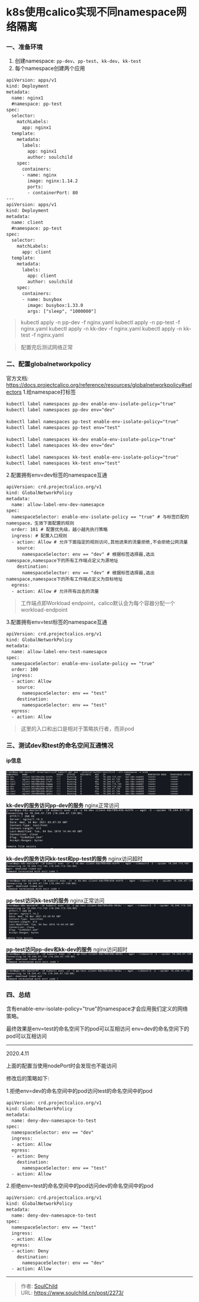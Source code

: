 # k8s使用calico实现不同namespace网络隔离

<!--more-->
### 一、准备环境
1. 创建namespace: `pp-dev`、`pp-test`、`kk-dev`、`kk-test`
2. 每个namespace创建两个应用
```
apiVersion: apps/v1
kind: Deployment
metadata:
  name: nginx1
  #namespace: pp-test
spec:
  selector:
    matchLabels:
      app: nginx1
  template:
    metadata:
      labels:
        app: nginx1
        author: soulchild
    spec:
      containers:
      - name: nginx
        image: nginx:1.14.2
        ports:
        - containerPort: 80
---
apiVersion: apps/v1
kind: Deployment
metadata:
  name: client
  #namespace: pp-test
spec:
  selector:
    matchLabels:
      app: client
  template:
    metadata:
      labels:
        app: client
        author: soulchild
    spec:
      containers:
      - name: busybox
        image: busybox:1.33.0
        args: ["sleep", "1000000"]
```
> kubectl apply -n pp-dev -f nginx.yaml
> kubectl apply -n pp-test -f nginx.yaml
> kubectl apply -n kk-dev -f nginx.yaml
> kubectl apply -n kk-test -f nginx.yaml

> 配置完后测试网络正常


### 二、配置globalnetworkpolicy
官方文档: https://docs.projectcalico.org/reference/resources/globalnetworkpolicy#selectors
1.给namespace打标签
```
kubectl label namespaces pp-dev enable-env-isolate-policy="true"
kubectl label namespaces pp-dev env="dev"

kubectl label namespaces pp-test enable-env-isolate-policy="true"
kubectl label namespaces pp-test env="test"

kubectl label namespaces kk-dev enable-env-isolate-policy="true"
kubectl label namespaces kk-dev env="dev"

kubectl label namespaces kk-test enable-env-isolate-policy="true"
kubectl label namespaces kk-test env="test"
```

2.配置拥有env=dev标签的namespace互通
```
apiVersion: crd.projectcalico.org/v1
kind: GlobalNetworkPolicy
metadata:
  name: allow-label-env-dev-namesapce
spec:
  namespaceSelector: enable-env-isolate-policy == "true" # 与标签匹配的namespace，生效下面配置的规则
  order: 101 # 配置优先级，越小越先执行策略
  ingress: # 配置入口规则
  - action: Allow # 允许下面指定的规则访问,其他进来的流量拒绝,不会拒绝公网流量
    source:
      namespaceSelector: env == "dev" # 根据标签选择器,选出namespace,namespace下的所有工作端点定义为源地址
    destination:
      namespaceSelector: env == "dev" # 根据标签选择器,选出namespace,namespace下的所有工作端点定义为目标地址
  egress:
  - action: Allow # 允许所有出去的流量
```
> 工作端点即Workload endpoint，calico默认会为每个容器分配一个workload-endpoint

3.配置拥有env=test标签的namespace互通
```
apiVersion: crd.projectcalico.org/v1
kind: GlobalNetworkPolicy
metadata:
  name: allow-label-env-test-namesapce
spec:
  namespaceSelector: enable-env-isolate-policy == "true"
  order: 100
  ingress:
  - action: Allow
    source:
      namespaceSelector: env == "test"
    destination:
      namespaceSelector: env == "test"
  egress:
  - action: Allow
```
> 这里的入口和出口是相对于策略执行者，而非pod


### 三、测试dev和test的命名空间互通情况
#### ip信息
![00424-jfw5lsbri1b.png](images/2650144005.png "2650144005")

**kk-dev的服务访问pp-dev的服务**
nginx正常访问
![67253-0dfubigby71.png](images/2380616026.png "2380616026")

**kk-dev的服务访问kk-test和pp-test的服务**
nginx访问超时
![56095-ef68x96t15u.png](images/860365358.png "860365358")

![91091-o6doszl9uk.png](images/1966657322.png "1966657322")

**pp-test访问kk-test的服务**
nginx正常访问
![96370-859rk8nqv7u.png](images/3386539089.png "3386539089")

**pp-test访问pp-dev和kk-dev的服务**
nginx访问超时
![70378-1a96k23ldul.png](images/112309263.png "112309263")

![42119-loufx5xxqw.png](images/2259482951.png "2259482951")

### 四、总结
含有enable-env-isolate-policy="true"的namespace才会应用我们定义的网络策略。

最终效果是env=test的命名空间下的pod可以互相访问
env=dev的命名空间下的pod可以互相访问



---

2020.4.11

上面的配置当使用nodePort时会发现也不能访问

修改后的策略如下:

1.拒绝env=dev的命名空间中的pod访问test的命名空间中的pod
```
apiVersion: crd.projectcalico.org/v1
kind: GlobalNetworkPolicy
metadata:
  name: deny-dev-namesapce-to-test
spec:
  namespaceSelector: env == "dev"
  ingress:
  - action: Allow
  egress:
  - action: Deny
    destination:
      namespaceSelector: env == "test"
  - action: Allow
```

2.拒绝env=test的命名空间中的pod访问dev的命名空间中的pod
```
apiVersion: crd.projectcalico.org/v1
kind: GlobalNetworkPolicy
metadata:
  name: deny-dev-namesapce-to-test
spec:
  namespaceSelector: env == "test"
  ingress:
  - action: Allow
  egress:
  - action: Deny
    destination:
      namespaceSelector: env == "dev"
  - action: Allow
```



---

> 作者: [SoulChild](https://www.soulchild.cn)  
> URL: https://www.soulchild.cn/post/2273/  

